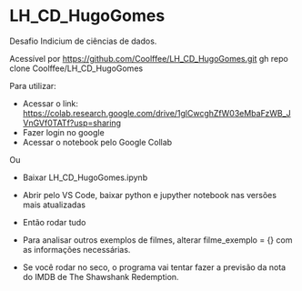 # LH_CD_HugoGomes
Desafio Indicium de ciências de dados.

Acessível por 
https://github.com/Coolffee/LH_CD_HugoGomes.git
gh repo clone Coolffee/LH_CD_HugoGomes



Para utilizar:
- Acessar o link: https://colab.research.google.com/drive/1glCwcghZfW03eMbaFzWB_JVnGVf0TATf?usp=sharing
- Fazer login no google
- Acessar o notebook pelo Google Collab

Ou
- Baixar  LH_CD_HugoGomes.ipynb
- Abrir pelo VS Code, baixar python e jupyther notebook nas versões mais atualizadas
- Então rodar tudo

- Para analisar outros exemplos de filmes, alterar filme_exemplo = {} com as informações necessárias.
- Se você rodar no seco, o programa vai tentar fazer a previsão da nota do IMDB de The Shawshank Redemption.
